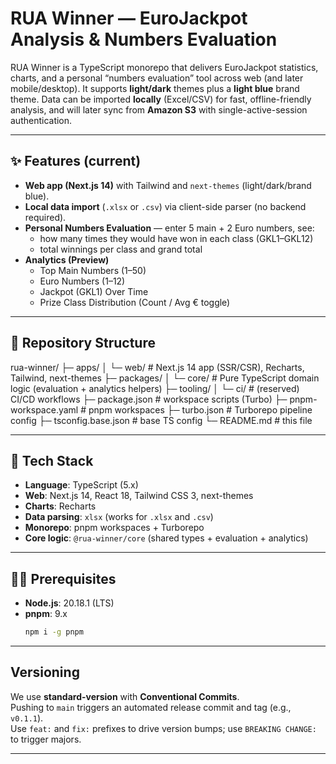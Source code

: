 # RUA Winner — EuroJackpot Analysis & Numbers Evaluation

RUA Winner is a TypeScript monorepo that delivers EuroJackpot statistics, charts, and a personal “numbers evaluation” tool across web (and later mobile/desktop). It supports **light/dark** themes plus a **light blue** brand theme. Data can be imported **locally** (Excel/CSV) for fast, offline-friendly analysis, and will later sync from **Amazon S3** with single-active-session authentication.

---

## ✨ Features (current)

- **Web app (Next.js 14)** with Tailwind and `next-themes` (light/dark/brand blue).
- **Local data import** (`.xlsx` or `.csv`) via client-side parser (no backend required).
- **Personal Numbers Evaluation** — enter 5 main + 2 Euro numbers, see:
    - how many times they would have won in each class (GKL1–GKL12)
    - total winnings per class and grand total
- **Analytics (Preview)**
    - Top Main Numbers (1–50)
    - Euro Numbers (1–12)
    - Jackpot (GKL1) Over Time
    - Prize Class Distribution (Count / Avg € toggle)

---

## 🧱 Repository Structure

rua-winner/
├─ apps/
│ └─ web/ # Next.js 14 app (SSR/CSR), Recharts, Tailwind, next-themes
├─ packages/
│ └─ core/ # Pure TypeScript domain logic (evaluation + analytics helpers)
├─ tooling/
│ └─ ci/ # (reserved) CI/CD workflows
├─ package.json # workspace scripts (Turbo)
├─ pnpm-workspace.yaml # pnpm workspaces
├─ turbo.json # Turborepo pipeline config
├─ tsconfig.base.json # base TS config
└─ README.md # this file

---

## 🧰 Tech Stack

- **Language**: TypeScript (5.x)
- **Web**: Next.js 14, React 18, Tailwind CSS 3, next-themes
- **Charts**: Recharts
- **Data parsing**: `xlsx` (works for `.xlsx` and `.csv`)
- **Monorepo**: pnpm workspaces + Turborepo
- **Core logic**: `@rua-winner/core` (shared types + evaluation + analytics)

---

## 🧑‍💻 Prerequisites

- **Node.js**: 20.18.1 (LTS)
- **pnpm**: 9.x
  ```bash
  npm i -g pnpm

---

## Versioning

We use **standard-version** with **Conventional Commits**.  
Pushing to `main` triggers an automated release commit and tag (e.g., `v0.1.1`).  
Use `feat:` and `fix:` prefixes to drive version bumps; use `BREAKING CHANGE:` to trigger majors.

---
